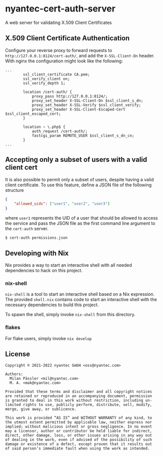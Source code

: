 # nyantec-cert-auth-server

A web server for validating X.509 Client Certificates


## X.509 Client Certificate Authentication

Configure your reverse proxy to forward requests to `http://127.0.0.1:8124/cert-auth/`,
and add the `X-SSL-Client-Dn` header. With nginx the configuration might look like
the following:

```
...
        ssl_client_certificate CA.pem;
        ssl_verify_client on;
        ssl_verify_depth 1;

        location /cert-auth/ {
            proxy_pass http://127.0.0.1:8124/;
            proxy_set_header X-SSL-Client-Dn $ssl_client_s_dn;
            proxy_set_header X-SSL-Verify $ssl_client_verify;
            proxy_set_header X-SSL-Client-Escaped-Cert $ssl_client_escaped_cert;
        }

        location ~ \.php$ {
            auth_request /cert-auth/;
            fastcgi_param REMOTE_USER $ssl_client_s_dn_cn;
        }
...
```

## Accepting only a subset of users with a valid client cert

It is also possible to permit only a subset of users, despite having a valid client
certificate. To use this feature, define a JSON file of the following structure

```json
{
    "allowed_uids": ["user1", "user2", "user3"]
}
```
where `user1` represents the UID of a user that should be allowed to access the service
and pass the JSON file as the first command line argument to the `cert-auth` server.

```
$ cert-auth permissions.json
```

## Developing with Nix
Nix provides a way to start an interactive shell with all needed dependencies to hack on this project.

### nix-shell

`nix-shell` is a tool to start an interactive shell based on a Nix expression.
The provided `shell.nix` contains code to start an interactive shell with the
necessary dependencies to build this project.

To spawn the shell, simply invoke `nix-shell` from this directory.

### flakes

For flake users, simply invoke `nix develop`

## License
```
Copyright © 2021-2022 nyantec GmbH <oss@nyantec.com>

Authors:
  Milan Pässler <mil@nyantec.com>
  M. A. <mak@nyantec.com>

Provided that these terms and disclaimer and all copyright notices
are retained or reproduced in an accompanying document, permission
is granted to deal in this work without restriction, including un‐
limited rights to use, publicly perform, distribute, sell, modify,
merge, give away, or sublicence.

This work is provided “AS IS” and WITHOUT WARRANTY of any kind, to
the utmost extent permitted by applicable law, neither express nor
implied; without malicious intent or gross negligence. In no event
may a licensor, author or contributor be held liable for indirect,
direct, other damage, loss, or other issues arising in any way out
of dealing in the work, even if advised of the possibility of such
damage or existence of a defect, except proven that it results out
of said person’s immediate fault when using the work as intended.
```
